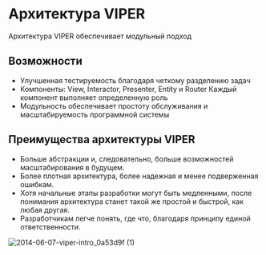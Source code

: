 # Архитектура VIPER
Архитектура VIPER обеспечивает модульный подход
## Возможности
  - Улучшенная тестируемость благодаря четкому разделению задач
  - Компоненты: View, Interactor, Presenter, Entity и Router Каждый компонент выполняет определенную роль
  - Модульность обеспечивает простоту обслуживания и масштабируемость программной системы
## Преимущества архитектуры VIPER
  - Больше абстракции и, следовательно, больше возможностей масштабирования в будущем.
  - Более плотная архитектура, более надежная и менее подверженная ошибкам.
  - Хотя начальные этапы разработки могут быть медленными, после понимания архитектура станет такой же простой и быстрой, как любая другая.
  - Разработчикам легче понять, где что, благодаря принципу единой ответственности.
    
 ![2014-06-07-viper-intro_0a53d9f (1)](https://github.com/tamzimun/VIPER_lesson/assets/52825620/c829ff4c-0b1f-46c3-8ede-7af4a7a5ce8c)
